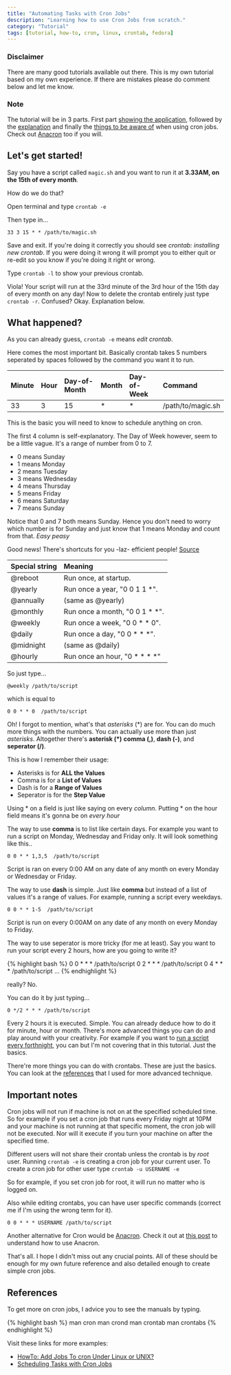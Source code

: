 ```yaml
---
title: "Automating Tasks with Cron Jobs"
description: "Learning how to use Cron Jobs from scratch."
category: "Tutorial"
tags: [tutorial, how-to, cron, linux, crontab, fedora]
---
```


### Disclaimer

There are many good tutorials available out there. This is my own tutorial based on my own experience. If there are mistakes please do comment below and let me know.

### Note

The tutorial will be in 3 parts. First part [showing the application](#lets_get_started), followed by the [explanation](#what_happened) and finally the [things to be aware of](#important_notes) when using cron jobs.
Check out [Anacron][5] too if you will.

## Let's get started!

Say you have a script called `magic.sh` and you want to run it at **3.33AM, on the 15th of every month**.

How do we do that?

Open terminal and type `crontab -e`

Then type in...

`33 3 15 * * /path/to/magic.sh`

Save and exit. If you're doing it correctly you should see *crontab: installing new crontab*.
If you were doing it wrong it will prompt you to either quit or re-edit so you know if you're doing it right or wrong.

Type `crontab -l` to show your previous crontab.

Viola! Your script will run at the 33rd minute of the 3rd hour of the 15th day of every month on any day! Now to delete the crontab entirely just type `crontab -r`. Confused? Okay. Explanation below.

## What happened?

As you can already guess, `crontab -e` means *edit crontab*.

Here comes the most important bit. Basically crontab takes 5 numbers seperated by spaces followed by the command you want it to run.

| Minute | Hour  | Day-of-Month | Month | Day-of-Week | Command |
| :----- | :---- | :----------- | :---- | :---------- | :------ |
| 33     | 3     | 15           | \*    | \*          | /path/to/magic.sh |

This is the basic you will need to know to schedule anything on cron.

The first 4 column is self-explanatory. The Day of Week however, seem to be a little vague.
It's a range of number from 0 to 7.

- 0 means Sunday
- 1 means Monday
- 2 means Tuesday
- 3 means Wednesday
- 4 means Thursday
- 5 means Friday
- 6 means Saturday
- 7 means Sunday

Notice that 0 and 7 both means Sunday. Hence you don't need to worry which number is for Sunday and just know that 1 means Monday and count from that. *Easy peasy*

Good news! There's shortcuts for you -laz- efficient people! [Source][1]

| Special string |	Meaning  |
| :------------- | :-------- |
| @reboot        |	Run once, at startup.             |
| @yearly        |	Run once a year, "0 0 1 1 \*".    |
| @annually      |	(same as @yearly)                 |
| @monthly       |	Run once a month, "0 0 1 \* \*".  |
| @weekly        |	Run once a week, "0 0 \* \* 0".   |
| @daily         |	Run once a day, "0 0 \* \* \*".   |
| @midnight      |	(same as @daily)                  |
| @hourly        |	Run once an hour, "0 \* \* \* \*" |

So just type...

`@weekly /path/to/script`

which is equal to

`0 0 * * 0  /path/to/script`

Oh! I forgot to mention, what's that *asterisks* (\*) are for. You can do much more things with the numbers.
You can actually use more than just *asterisks*. Altogether there's **asterisk (\*)** **comma (,)**, **dash (-)**, and **seperator (/)**.

This is how I remember their usage:

- Asterisks is for **ALL the Values**
- Comma is for a **List of Values**
- Dash is for a **Range of Values**
- Seperator is for the **Step Value**

Using \* on a field is just like saying on every *column*.
Putting \* on the hour field means it's gonna be on *every hour*

The way to use **comma** is to list like certain days. For example you want to run a script on Monday, Wednesday and Friday only. It will look something like this..

`0 0 * * 1,3,5  /path/to/script`

Script is ran on every 0:00 AM on any date of any month on every Monday or Wednesday or Friday.

The way to use **dash** is simple. Just like **comma** but instead of a list of values it's a range of values.
For example, running a script every weekdays.

`0 0 * * 1-5  /path/to/script`

Script is run on every 0:00AM on any date of any month on every Monday to Friday.

The way to use seperator is more tricky (for me at least). Say you want to run your script every 2 hours, how are you going to write it?

{% highlight bash %}
0 0 * * * /path/to/script
0 2 * * * /path/to/script
0 4 * * * /path/to/script
...
{% endhighlight %}

really? No.

You can do it by just typing...

`0 */2 * * * /path/to/script`

Every 2 hours it is executed. Simple. You can already deduce how to do it for minute, hour or month.
There's more advanced things you can do and play around with your creativity. For example if you want to [run a script every forthnight][3], you can but I'm not covering that in this tutorial. Just the basics.

There're more things you can do with crontabs. These are just the basics. You can look at the [references](#references) that I used for more advanced technique.


## Important notes

Cron jobs will not run if machine is not on at the specified scheduled time. So for example if you set a cron job that runs every Friday night at 10PM and your machine is not running at that specific moment, the cron job will not be executed. Nor will it execute if you turn your machine on after the specified time.

Different users will not share their crontab unless the crontab is by *root* user. Running `crontab -e` is creating a cron job for your current user. To create a cron job for other user type `crontab -u USERNAME -e`

So for example, if you set cron job for root, it will run no matter who is logged on.

Also while editing crontabs, you can have user specific commands (correct me if I'm using the wrong term for it).

`0 0 * * * USERNAME /path/to/script`

Another alternative for Cron would be [Anacron][4]. Check it out at [this post][5] to understand how to use Anacron.

That's all. I hope I didn't miss out any crucial points. All of these should be enough for my own future reference and also detailed enough to create simple cron jobs.

## References
To get more on cron jobs, I advice you to see the manuals by typing.

{% highlight bash %}
man cron
man crond
man crontab
man crontabs
{% endhighlight %}

Visit these links for more examples:

* [HowTo: Add Jobs To cron Under Linux or UNIX?][1]
* [Scheduling Tasks with Cron Jobs][2]


[1]: http://www.cyberciti.biz/faq/how-do-i-add-jobs-to-cron-under-linux-or-unix-oses/ "nixCraft"
[2]: http://net.tutsplus.com/tutorials/other/scheduling-tasks-with-cron-jobs/ "net tuts+"
[3]: http://www.fclose.com/1199/how-to-run-a-cron-job-every-two-weeks-months-days/ "Fclose.com"
[4]: http://anacron.sourceforge.net/ "Anacron soureforge"
[5]: /tutorial/2013/12/30/scheduling-tasks-with-anacron/ "Scheduling Tasks With Anacron"
